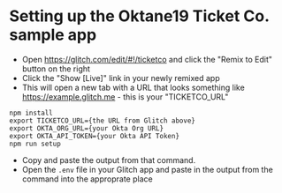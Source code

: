 # Setting up the Oktane19 Ticket Co. sample app

- Open https://glitch.com/edit/#!/ticketco and click the "Remix to Edit" button on the right
- Click the "Show [Live]" link in your newly remixed app
- This will open a new tab with a URL that looks something like https://example.glitch.me - this is your "TICKETCO_URL"


``` shell
npm install
export TICKETCO_URL={the URL from Glitch above}
export OKTA_ORG_URL={your Okta Org URL}
export OKTA_API_TOKEN={your Okta API Token}
npm run setup
```

- Copy and paste the output from that command.
- Open the `.env` file in your Glitch app and paste in the output from the command into the approprate place
